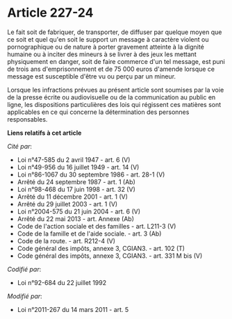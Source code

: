 # Article 227-24

Le fait soit de fabriquer, de transporter, de diffuser par quelque moyen que ce soit et quel qu'en soit le support un message
à caractère violent ou pornographique ou de nature à porter gravement atteinte à la dignité humaine ou à inciter des mineurs
à se livrer à des jeux les mettant physiquement en danger, soit de faire commerce d'un tel message, est puni de trois ans
d'emprisonnement et de 75 000 euros d'amende lorsque ce message est susceptible d'être vu ou perçu par un mineur. 

Lorsque les infractions prévues au présent article sont soumises par la voie de la presse écrite ou audiovisuelle ou de la
communication au public en ligne, les dispositions particulières des lois qui régissent ces matières sont applicables en ce
qui concerne la détermination des personnes responsables.

**Liens relatifs à cet article**

_Cité par_:

  - Loi n°47-585 du 2 avril 1947 - art. 6 (V)
  - Loi n°49-956 du 16 juillet 1949 - art. 14 (V)
  - Loi n°86-1067 du 30 septembre 1986 - art. 28-1 (V)
  - Arrêté du 24 septembre 1987 - art. 1 (Ab)
  - Loi n°98-468 du 17 juin 1998 - art. 32 (V)
  - Arrêté du 11 décembre 2001 - art. 1 (V)
  - Arrêté du 29 juillet 2003 - art. 1 (V)
  - Loi n°2004-575 du 21 juin 2004 - art. 6 (V)
  - Arrêté du 22 mai 2013 - art. Annexe (Ab)
  - Code de l'action sociale et des familles - art. L211-3 (V)
  - Code de la famille et de l'aide sociale. - art. 3 (Ab)
  - Code de la route. - art. R212-4 (V)
  - Code général des impôts, annexe 3, CGIAN3. - art. 102 (T)
  - Code général des impôts, annexe 3, CGIAN3. - art. 331 M bis (V)

_Codifié par_:

  - Loi n°92-684 du 22 juillet 1992

_Modifié par_:

  - Loi n°2011-267 du 14 mars 2011 - art. 5
